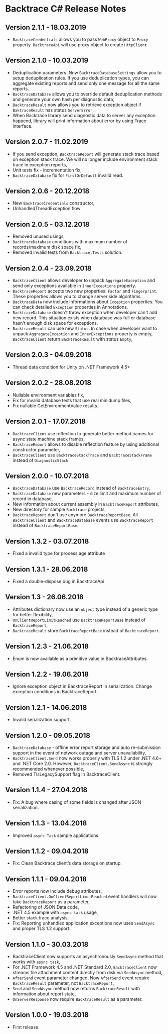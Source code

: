 ﻿# Backtrace C# Release Notes

## Version 2.1.1 - 18.03.2019
- `BacktraceCredentials` allows you to pass `WebProxy` object to `Proxy` property. `BacktraceApi` will use proxy object to create `HttpClient`

## Version 2.1.0 - 10.03.2019

- Deduplication parameters. Now `BacktraceDatabaseSettings` allow you to setup deduplication rules. If you use deduplication types, you can aggregate existing reports and send only one message for all the same reports.
- `BacktraceDatabase` allows you to override default deduplication methods and generate your own hash per diagnostic data,
- `BacktraceResult` now allows you to retrieve exception object if `BaktraceResult` has status `ServerError`,
- When Backtrace library send diagnostic data to server any exception happend, library will print information about error by using Trace interface.

## Version 2.0.7 - 11.02.2019
- If you send exception, `BacktraceReport` will generate stack trace based on exception stack trace. We will no longer include environment stack trace in exception reports,
- Unit tests fix - incrementation fix,
- `BacktraceDatabase` fix for `FirstOrDefault` invalid read.

## Version 2.0.6 - 20.12.2018
- New `BacktraceCredentials` constructor,
- UnhandledThreadException flow

## Version 2.0.5 - 03.12.2018

- Removed unused usings,
- `BacktraceDatabase` conditions with maximum number of records/maximum disk space fix,
- Removed invalid tests from `Backtrace.Tests` solution.

## Version 2.0.4 - 23.09.2018

- `BacktraceClient` allows developer to unpack `AggregateException` and send only exceptions available in `InnerExceptions` property.
- `BacktraceReport` accepts two new properties: `Factor` and `Fingerprint`. These properties allows you to change server side algorithms.
- `BacktraceData` now include informations about `Exception` properties. You can check detailed `Exception` properties in Annotations.
- `BacktraceDatabase` doesn't throw exception when developer can't add new record. This situation exists when database was full or database hasn't enough disk space for exceptions.
- `BacktraceResult` can use new `Status`. In case when developer want to unpack `AggregateException` and `InnerExceptions` property is empty, `BacktraceClient` return `BacktraceResult` with status `Empty`,

## Version 2.0.3 - 04.09.2018

- Thread data condition for Unity on .NET Framework 4.5+

## Version 2.0.2 - 28.08.2018

- Nullable environment variables fix,
- Fix for invalid database tests that use real minidump files,
- Fix nullable GetEnvironmentValue results.

## Version 2.0.1 - 17.07.2018

- `BacktraceClient` use reflection to generate better method names for async state machine stack frames,
- `BacktraceReport` allows to disable reflection feature by using additional constructor parameter,
- `BacktraceClient` use `BacktraceStackTrace` and `BacktraceStackFrame` instead of `DiagnosticStack`.

## Version 2.0.0 - 10.07.2018

- `BacktraceDatabase` use `BacktraceRecord` instead of `BacktraceEntry`,
- `BacktraceDatabase` new parameters - size limit and maximum number of record in database,
- New information about current assembly in `BacktraceReport` attributes,
- New directory for sample `Backtrace` projects,
- `BacktraceReport` don't use anymore `BacktraceReportBase`. All `BacktraceClient` and `BacktraceDatabase` events use `BacktraceReport` instead of `BacktraceReportBase`.

## Version 1.3.2 - 03.07.2018

- Fixed a invalid type for process.age attribute

## Version 1.3.1 - 28.06.2018

- Fixed a double-dispose bug in BacktraceApi

## Version 1.3 - 26.06.2018

- Attributes dictionary now use an `object` type instead of a generic type for better flexibility,
- `OnClientReportLimitReached` use `BacktraceReportBase` instead of `BacktraceReport`,
- `BacktraceResult` store `BacktraceReportBase` instead of `BacktraceReport`.

## Version 1.2.3 - 21.06.2018

- Enum is now available as a primitive value in BacktraceAttributes.

## Version 1.2.2 - 19.06.2018

- Ignore exception object in BacktraceReport in serialization. Change exception conditions in BacktraceReport.

## Version 1.2.1 - 14.06.2018

- Invalid serialization support.

## Version 1.2.0 - 09.05.2018

- `BacktraceDatabase` - offline error report storage and auto re-submission support in the event of network outage and server unavailability,
- `BacktraceClient.Send` now works properly with TLS 1.2 under .NET 4.6+ and .NET Core 2.0. However, `BacktraceClient.SendAsync` is strongly recommended whenever possible,
- Removed TlsLegacySupport flag in BacktraceClient.

## Version 1.1.4 - 27.04.2018

- Fix: A bug where casing of some fields is changed after JSON serialization.

## Version 1.1.3 - 13.04.2018

- Improved `async Task` sample applications.

## Version 1.1.2 - 09.04.2018

- Fix: Clean Backtrace client’s data storage on startup.

## Version 1.1.1 - 09.04.2018

- Error reports now include debug attributes,
- `BacktraceClient.OnClientReportLimitReached` event handlers will now take `BacktraceReport` as a parameter,
- Refactoring of JSON Data code,
- .NET 4.5 example with `async task` usage,
- Better stack trace analysis,
- Fix: Reporting unhandled application exceptions now uses `SendAsync` and proper TLS 1.2 support.

## Version 1.1.0 - 30.03.2018

- BacktraceClient now supports an asynchronously `SendAsync` method that works with `async task`,
- For .NET Framework 4.5 and .NET Standard 2.0, `BacktraceClient` now streams file attachment content directly from disk via `SendAsync` method,
- `AfterSend` event parameter changed. Now `AfterSend` event require `BacktraceResult` parameter, not `BacktraceReport`,
- `Send` and `SendAsync` method now returns `BacktraceResult` with information about report state,
- `OnServerResponse` now require `BacktraceResult` as a parameter.

## Version 1.0.0 - 19.03.2018

- First release.
